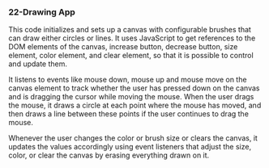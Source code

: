 ### 22-Drawing App

This code initializes and sets up a canvas with configurable brushes that can draw either circles or lines. It uses JavaScript to get references to the DOM elements of the canvas, increase button, decrease button, size element, color element, and clear element, so that it is possible to control and update them.

It listens to events like mouse down, mouse up and mouse move on the canvas element to track whether the user has pressed down on the canvas and is dragging the cursor while moving the mouse. When the user drags the mouse, it draws a circle at each point where the mouse has moved, and then draws a line between these points if the user continues to drag the mouse.

Whenever the user changes the color or brush size or clears the canvas, it updates the values accordingly using event listeners that adjust the size, color, or clear the canvas by erasing everything drawn on it.